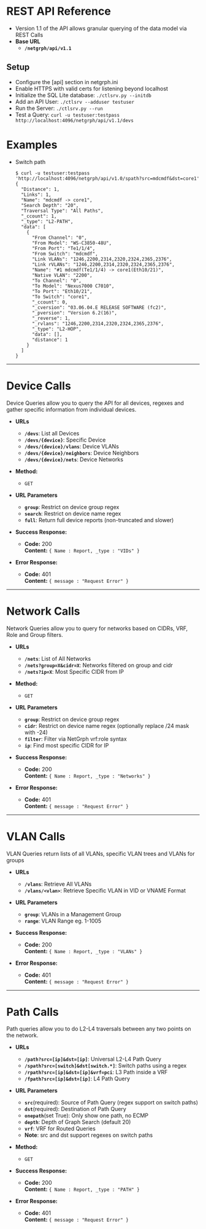 # REST API Reference

* Version 1.1 of the API allows granular querying of the data model via REST Calls
* **Base URL**
  * __`/netgrph/api/v1.1`__

## Setup
* Configure the [api] section in netgrph.ini
* Enable HTTPS with valid certs for listening beyond localhost
* Initialize the SQL Lite database: ```./ctlsrv.py --initdb```
* Add an API User: ```./ctlsrv --adduser testuser```
* Run the Server: ```./ctlsrv.py --run```
* Test a Query: ```curl -u testuser:testpass http://localhost:4096/netgrph/api/v1.1/devs```

# Examples

* Switch path

  ```
  $ curl -u testuser:testpass 'http://localhost:4096/netgrph/api/v1.0/spath?src=mdcmdf&dst=core1'
  {
    "Distance": 1,
    "Links": 1,
    "Name": "mdcmdf -> core1",
    "Search Depth": "20",
    "Traversal Type": "All Paths",
    "_ccount": 1,
    "_type": "L2-PATH",
    "data": [
      {
        "From Channel": "0",
        "From Model": "WS-C3850-48U",
        "From Port": "Te1/1/4",
        "From Switch": "mdcmdf",
        "Link VLANs": "1246,2200,2314,2320,2324,2365,2376",
        "Link rVLANs": "1246,2200,2314,2320,2324,2365,2376",
        "Name": "#1 mdcmdf(Te1/1/4) -> core1(Eth10/21)",
        "Native VLAN": "2200",
        "To Channel": "0",
        "To Model": "Nexus7000 C7010",
        "To Port": "Eth10/21",
        "To Switch": "core1",
        "_ccount": 0,
        "_cversion": "03.06.04.E RELEASE SOFTWARE (fc2)",
        "_pversion": "Version 6.2(16)",
        "_reverse": 1,
        "_rvlans": "1246,2200,2314,2320,2324,2365,2376",
        "_type": "L2-HOP",
        "data": [],
        "distance": 1
      }
    ]
  }
  ```
___

# Device Calls


Device Queries allow you to query the API for all devices, regexes and gather
specific information from individual devices.

* __URLs__
  * __`/devs`__: List all Devices
  * __`/devs/{device}`__: Specific Device
  * __`/devs/{device}/vlans`__: Device VLANs
  * __`/devs/{device}/neighbors`__: Device Neighbors
  * __`/devs/{device}/nets`__: Device Networks

* **Method:**
  * `GET`

* __URL Parameters__
  * __`group`__: Restrict on device group regex
  * __`search`__: Restrict on device name regex
  * __`full`__: Return full device reports (non-truncated and slower)

* **Success Response:**
  * **Code:** 200 <br />
    **Content:** `{ Name : Report, _type : "VIDs" }`

* **Error Response:**
  * **Code:** 401 <br />
    **Content:** `{ message : "Request Error" }`

___

# Network Calls

Network Queries allow you to query for networks based on CIDRs, VRF, Role and
Group filters.

* __URLs__
  * __`/nets`__: List of All Networks
  * __`/nets?group=X&cidr=X`__: Networks filtered on group and cidr
  * __`/nets?ip=X`__: Most Specific CIDR from IP

* **Method:**
  * `GET`

* __URL Parameters__
  * __`group`__: Restrict on device group regex
  * __`cidr`__: Restrict on device name regex (optionally replace /24 mask with -24)
  * __`filter`__: Filter via NetGrph vrf:role syntax
  * __`ip`__: Find most specific CIDR for IP

* **Success Response:**
  * **Code:** 200 <br />
    **Content:** `{ Name : Report, _type : "Networks" }`

* **Error Response:**
  * **Code:** 401 <br />
    **Content:** `{ message : "Request Error" }`

___

# VLAN Calls

VLAN Queries return lists of all VLANs, specific VLAN trees and VLANs for groups

* __URLs__
  * __`/vlans`__: Retrieve All VLANs
  * __`/vlans/<vlan>`__: Retrieve Specific VLAN in VID or VNAME Format

* __URL Parameters__
  * __`group`__: VLANs in a Management Group
  * __`range`__: VLAN Range eg. 1-1005

* **Success Response:**
  * **Code:** 200 <br />
    **Content:** `{ Name : Report, _type : "VLANs" }`

* **Error Response:**
  * **Code:** 401 <br />
    **Content:** `{ message : "Request Error" }`

___

# Path Calls

Path queries allow you to do L2-L4 traversals between any two points on the network.

* __URLs__
  * __`/path?src=[ip]&dst=[ip]`__: Universal L2-L4 Path Query
  * __`/spath?src=[switch]&dst[switch.*]`__: Switch paths using a regex
  * __`/rpath?src=[ip]&dst=[ip]&vrf=pci`__: L3 Path inside a VRF
  * __`/fpath?src=[ip]&dst=[ip]`__: L4 Path Query

* __URL Parameters__
  * __`src`__(required): Source of Path Query (regex support on switch paths)
  * __`dst`__(required): Destination of Path Query
  * __`onepath`__(set True): Only show one path, no ECMP
  * __`depth`__: Depth of Graph Search (default 20)
  * __`vrf`__: VRF for Routed Queries
  * __Note__: src and dst support regexes on switch paths

* **Method:**
  * `GET`

* **Success Response:**
  * **Code:** 200 <br />
    **Content:** `{ Name : Report, _type : "PATH" }`

* **Error Response:**
  * **Code:** 401 <br />
    **Content:** `{ message : "Request Error" }`
  
